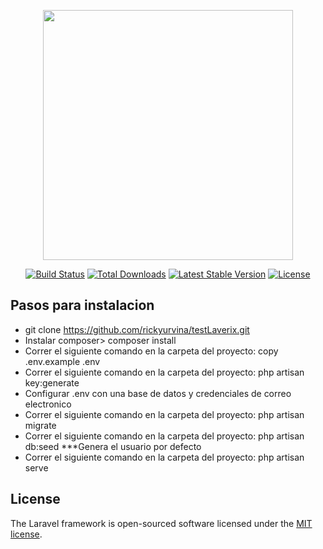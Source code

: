 <p align="center"><a href="https://laravel.com" target="_blank"><img src="https://raw.githubusercontent.com/laravel/art/master/logo-lockup/5%20SVG/2%20CMYK/1%20Full%20Color/laravel-logolockup-cmyk-red.svg" width="400"></a></p>

<p align="center">
<a href="https://travis-ci.org/laravel/framework"><img src="https://travis-ci.org/laravel/framework.svg" alt="Build Status"></a>
<a href="https://packagist.org/packages/laravel/framework"><img src="https://img.shields.io/packagist/dt/laravel/framework" alt="Total Downloads"></a>
<a href="https://packagist.org/packages/laravel/framework"><img src="https://img.shields.io/packagist/v/laravel/framework" alt="Latest Stable Version"></a>
<a href="https://packagist.org/packages/laravel/framework"><img src="https://img.shields.io/packagist/l/laravel/framework" alt="License"></a>
</p>

## Pasos para instalacion



- git clone https://github.com/rickyurvina/testLaverix.git
- Instalar composer> composer install
- Correr el siguiente comando en la carpeta del proyecto: copy .env.example .env
- Correr el siguiente comando en la carpeta del proyecto: php artisan key:generate
- Configurar .env con una base de datos y credenciales de correo electronico
- Correr el siguiente comando en la carpeta del proyecto: php artisan migrate
- Correr el siguiente comando en la carpeta del proyecto: php artisan db:seed  ***Genera el usuario por defecto
- Correr el siguiente comando en la carpeta del proyecto: php artisan serve





## License

The Laravel framework is open-sourced software licensed under the [MIT license](https://opensource.org/licenses/MIT).
